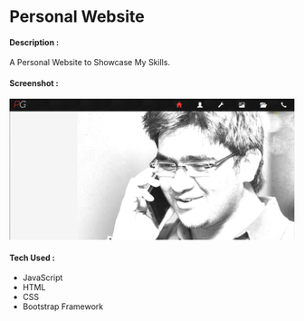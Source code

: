 # Personal Website

#### Description :
A Personal Website to Showcase My Skills.

#### Screenshot :
![Screenshot](images/screenshot/site.png)

#### Tech Used :
* JavaScript
* HTML
* CSS
* Bootstrap Framework

